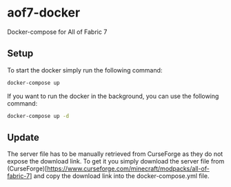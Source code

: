 # aof7-docker
Docker-compose for All of Fabric 7

## Setup

To start the docker simply run the following command:

```bash
docker-compose up
```

If you want to run the docker in the background, you can use the following command:

```bash
docker-compose up -d
```

## Update

The server file has to be manually retrieved from CurseForge as they do not expose the download link.
To get it you simply download the server file from (CurseForge)[https://www.curseforge.com/minecraft/modpacks/all-of-fabric-7] and copy the download link into the docker-compose.yml file.